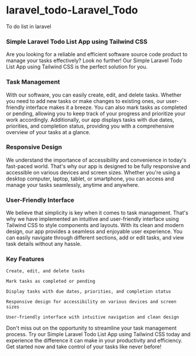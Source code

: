 # laravel_todo-Laravel_Todo
 To do list in laravel
### Simple Laravel Todo List App using Tailwind CSS

Are you looking for a reliable and efficient software source code product to manage your tasks effectively? Look no further! Our Simple Laravel Todo List App using Tailwind CSS is the perfect solution for you.


### Task Management

With our software, you can easily create, edit, and delete tasks. Whether you need to add new tasks or make changes to existing ones, our user-friendly interface makes it a breeze. You can also mark tasks as completed or pending, allowing you to keep track of your progress and prioritize your work accordingly. Additionally, our app displays tasks with due dates, priorities, and completion status, providing you with a comprehensive overview of your tasks at a glance.


### Responsive Design

We understand the importance of accessibility and convenience in today's fast-paced world. That's why our app is designed to be fully responsive and accessible on various devices and screen sizes. Whether you're using a desktop computer, laptop, tablet, or smartphone, you can access and manage your tasks seamlessly, anytime and anywhere.


### User-Friendly Interface

We believe that simplicity is key when it comes to task management. That's why we have implemented an intuitive and user-friendly interface using Tailwind CSS to style components and layouts. With its clean and modern design, our app provides a seamless and enjoyable user experience. You can easily navigate through different sections, add or edit tasks, and view task details without any hassle.


### Key Features


    Create, edit, and delete tasks

    Mark tasks as completed or pending

    Display tasks with due dates, priorities, and completion status

    Responsive design for accessibility on various devices and screen sizes

    User-friendly interface with intuitive navigation and clean design



Don't miss out on the opportunity to streamline your task management process. Try our Simple Laravel Todo List App using Tailwind CSS today and experience the difference it can make in your productivity and efficiency. Get started now and take control of your tasks like never before!
